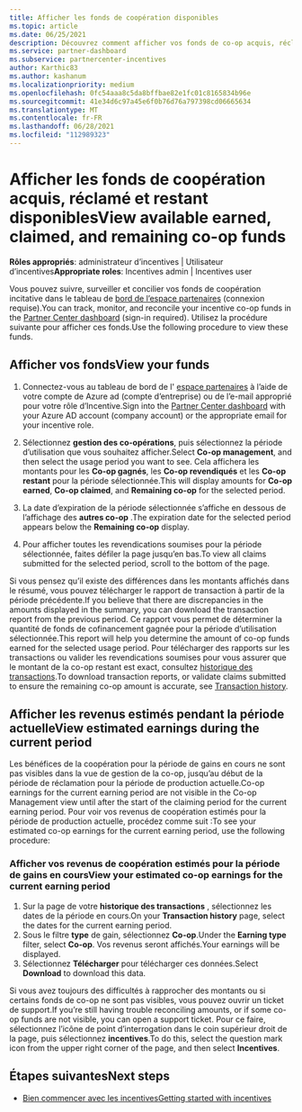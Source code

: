 ```yaml
---
title: Afficher les fonds de coopération disponibles
ms.topic: article
ms.date: 06/25/2021
description: Découvrez comment afficher vos fonds de co-op acquis, réclamés et restants, afficher les dates d’expiration et concilier les montants incohérents.
ms.service: partner-dashboard
ms.subservice: partnercenter-incentives
author: Karthic83
ms.author: kashanum
ms.localizationpriority: medium
ms.openlocfilehash: 0fc54aaa8c5da8bffbae82e1fc01c8165834b96e
ms.sourcegitcommit: 41e34d6c97a45e6f0b76d76a797398cd06665634
ms.translationtype: MT
ms.contentlocale: fr-FR
ms.lasthandoff: 06/28/2021
ms.locfileid: "112989323"
---
```

# <a name="view-available-earned-claimed-and-remaining-co-op-funds"></a><span data-ttu-id="5122c-103">Afficher les fonds de coopération acquis, réclamé et restant disponibles</span><span class="sxs-lookup"><span data-stu-id="5122c-103">View available earned, claimed, and remaining co-op funds</span></span>

<span data-ttu-id="5122c-104">**Rôles appropriés**: administrateur d’incentives | Utilisateur d’incentives</span><span class="sxs-lookup"><span data-stu-id="5122c-104">**Appropriate roles**: Incentives admin | Incentives user</span></span>

<span data-ttu-id="5122c-105">Vous pouvez suivre, surveiller et concilier vos fonds de coopération incitative dans le tableau de [bord de l’espace partenaires](https://partner.microsoft.com/dashboard/) (connexion requise).</span><span class="sxs-lookup"><span data-stu-id="5122c-105">You can track, monitor, and reconcile your incentive co-op funds in the [Partner Center dashboard](https://partner.microsoft.com/dashboard/) (sign-in required).</span></span> <span data-ttu-id="5122c-106">Utilisez la procédure suivante pour afficher ces fonds.</span><span class="sxs-lookup"><span data-stu-id="5122c-106">Use the following procedure to view these funds.</span></span>

## <a name="view-your-funds"></a><span data-ttu-id="5122c-107">Afficher vos fonds</span><span class="sxs-lookup"><span data-stu-id="5122c-107">View your funds</span></span>

1. <span data-ttu-id="5122c-108">Connectez-vous au tableau de bord de l' [espace partenaires](https://partner.microsoft.com/dashboard/) à l’aide de votre compte de Azure ad (compte d’entreprise) ou de l’e-mail approprié pour votre rôle d’Incentive.</span><span class="sxs-lookup"><span data-stu-id="5122c-108">Sign into the [Partner Center dashboard](https://partner.microsoft.com/dashboard/) with your Azure AD account (company account) or the appropriate email for your incentive role.</span></span>

2. <span data-ttu-id="5122c-109">Sélectionnez **gestion des co-opérations**, puis sélectionnez la période d’utilisation que vous souhaitez afficher.</span><span class="sxs-lookup"><span data-stu-id="5122c-109">Select **Co-op management**, and then select the usage period you want to see.</span></span> <span data-ttu-id="5122c-110">Cela affichera les montants pour les **Co-op gagnés**, les **Co-op revendiqués** et les **Co-op restant** pour la période sélectionnée.</span><span class="sxs-lookup"><span data-stu-id="5122c-110">This will display amounts for **Co-op earned**, **Co-op claimed**, and **Remaining co-op** for the selected period.</span></span>

3. <span data-ttu-id="5122c-111">La date d’expiration de la période sélectionnée s’affiche en dessous de l’affichage des **autres co-op** .</span><span class="sxs-lookup"><span data-stu-id="5122c-111">The expiration date for the selected period appears below the **Remaining co-op** display.</span></span>  

4. <span data-ttu-id="5122c-112">Pour afficher toutes les revendications soumises pour la période sélectionnée, faites défiler la page jusqu’en bas.</span><span class="sxs-lookup"><span data-stu-id="5122c-112">To view all claims submitted for the selected period, scroll to the bottom of the page.</span></span>

<span data-ttu-id="5122c-113">Si vous pensez qu’il existe des différences dans les montants affichés dans le résumé, vous pouvez télécharger le rapport de transaction à partir de la période précédente.</span><span class="sxs-lookup"><span data-stu-id="5122c-113">If you believe that there are discrepancies in the amounts displayed in the summary, you can download the transaction report from the previous period.</span></span> <span data-ttu-id="5122c-114">Ce rapport vous permet de déterminer la quantité de fonds de cofinancement gagnée pour la période d’utilisation sélectionnée.</span><span class="sxs-lookup"><span data-stu-id="5122c-114">This report will help you determine the amount of co-op funds earned for the selected usage period.</span></span> <span data-ttu-id="5122c-115">Pour télécharger des rapports sur les transactions ou valider les revendications soumises pour vous assurer que le montant de la co-op restant est exact, consultez [historique des transactions](./payout-statement.md#transaction-history).</span><span class="sxs-lookup"><span data-stu-id="5122c-115">To download transaction reports, or validate claims submitted to ensure the remaining co-op amount is accurate, see [Transaction history](./payout-statement.md#transaction-history).</span></span>

## <a name="view-estimated-earnings-during-the-current-period"></a><span data-ttu-id="5122c-116">Afficher les revenus estimés pendant la période actuelle</span><span class="sxs-lookup"><span data-stu-id="5122c-116">View estimated earnings during the current period</span></span>
<span data-ttu-id="5122c-117">Les bénéfices de la coopération pour la période de gains en cours ne sont pas visibles dans la vue de gestion de la co-op, jusqu’au début de la période de réclamation pour la période de production actuelle.</span><span class="sxs-lookup"><span data-stu-id="5122c-117">Co-op earnings for the current earning period are not visible in the Co-op Management view until after the start of the claiming period for the current earning period.</span></span> <span data-ttu-id="5122c-118">Pour voir vos revenus de coopération estimés pour la période de production actuelle, procédez comme suit :</span><span class="sxs-lookup"><span data-stu-id="5122c-118">To see your estimated co-op earnings for the current earning period, use the following procedure:</span></span>

### <a name="view-your-estimated-co-op-earnings-for-the-current-earning-period"></a><span data-ttu-id="5122c-119">Afficher vos revenus de coopération estimés pour la période de gains en cours</span><span class="sxs-lookup"><span data-stu-id="5122c-119">View your estimated co-op earnings for the current earning period</span></span>

1. <span data-ttu-id="5122c-120">Sur la page de votre **historique des transactions** , sélectionnez les dates de la période en cours.</span><span class="sxs-lookup"><span data-stu-id="5122c-120">On your **Transaction history** page, select the dates for the current earning period.</span></span>
2. <span data-ttu-id="5122c-121">Sous le filtre **type** de gain, sélectionnez **Co-op**.</span><span class="sxs-lookup"><span data-stu-id="5122c-121">Under the **Earning type** filter, select **Co-op**.</span></span> <span data-ttu-id="5122c-122">Vos revenus seront affichés.</span><span class="sxs-lookup"><span data-stu-id="5122c-122">Your earnings will be displayed.</span></span>
3. <span data-ttu-id="5122c-123">Sélectionnez **Télécharger** pour télécharger ces données.</span><span class="sxs-lookup"><span data-stu-id="5122c-123">Select **Download** to download this data.</span></span>

<span data-ttu-id="5122c-124">Si vous avez toujours des difficultés à rapprocher des montants ou si certains fonds de co-op ne sont pas visibles, vous pouvez ouvrir un ticket de support.</span><span class="sxs-lookup"><span data-stu-id="5122c-124">If you’re still having trouble reconciling amounts, or if some co-op funds are not visible, you can open a support ticket.</span></span> <span data-ttu-id="5122c-125">Pour ce faire, sélectionnez l’icône de point d’interrogation dans le coin supérieur droit de la page, puis sélectionnez **incentives**.</span><span class="sxs-lookup"><span data-stu-id="5122c-125">To do this, select the question mark icon from the upper right corner of the page, and then select **Incentives**.</span></span>

## <a name="next-steps"></a><span data-ttu-id="5122c-126">Étapes suivantes</span><span class="sxs-lookup"><span data-stu-id="5122c-126">Next steps</span></span>

- [<span data-ttu-id="5122c-127">Bien commencer avec les incentives</span><span class="sxs-lookup"><span data-stu-id="5122c-127">Getting started with incentives</span></span>](incentives-get-started-intro.md)